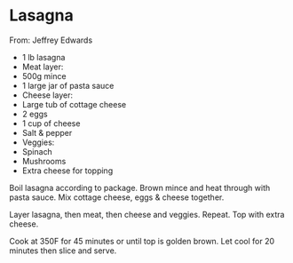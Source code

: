 # Lasagna
From: Jeffrey Edwards

* 1 lb lasagna
* Meat layer:
* 500g mince
* 1 large jar of pasta sauce
* Cheese layer:
* Large tub of cottage cheese
* 2 eggs
* 1 cup of cheese
* Salt & pepper
* Veggies:
* Spinach
* Mushrooms
* Extra cheese for topping

Boil lasagna according to package.  Brown mince and heat through with pasta sauce.  Mix cottage cheese, eggs & cheese together.  

Layer lasagna, then meat, then cheese and veggies.  Repeat.  Top with extra cheese.

Cook at 350F for 45 minutes or until top is golden brown.  Let cool for 20 minutes then slice and serve.

